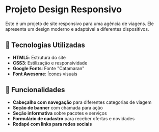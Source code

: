 # Projeto Design Responsivo

Este é um projeto de site responsivo para uma agência de viagens. Ele apresenta um design moderno e adaptável a diferentes dispositivos.

## 🚀 Tecnologias Utilizadas

- **HTML5**: Estrutura do site
- **CSS3**: Estilização e responsividade
- **Google Fonts**: Fonte "Catamaran"
- **Font Awesome**: Ícones visuais

## 📌 Funcionalidades

- **Cabeçalho com navegação** para diferentes categorias de viagem
- **Seção de banner** com chamada para ação
- **Seção informativa** sobre pacotes e serviços
- **Formulário de cadastro** para receber ofertas e novidades
- **Rodapé com links para redes sociais**
